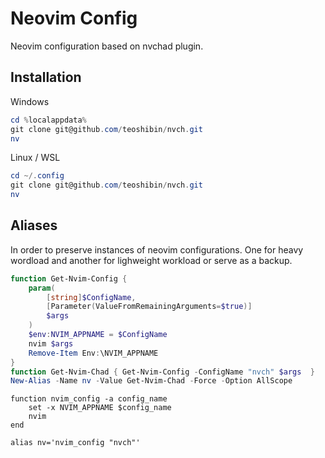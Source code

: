 
# Neovim Config

Neovim configuration based on nvchad plugin.

## Installation

Windows

```ps1
cd %localappdata%
git clone git@github.com/teoshibin/nvch.git
nv
```

Linux / WSL

```ps1
cd ~/.config
git clone git@github.com/teoshibin/nvch.git
nv
```

## Aliases

In order to preserve instances of neovim configurations.
One for heavy wordload and another for lighweight workload or serve as a backup.

```ps1
function Get-Nvim-Config {
    param(
        [string]$ConfigName,
        [Parameter(ValueFromRemainingArguments=$true)]
        $args
    )
    $env:NVIM_APPNAME = $ConfigName
    nvim $args
    Remove-Item Env:\NVIM_APPNAME
}
function Get-Nvim-Chad { Get-Nvim-Config -ConfigName "nvch" $args  }
New-Alias -Name nv -Value Get-Nvim-Chad -Force -Option AllScope
```

```fish
function nvim_config -a config_name
    set -x NVIM_APPNAME $config_name
    nvim
end

alias nv='nvim_config "nvch"'
```
